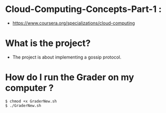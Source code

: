 # Cloud-Computing-Concepts-Part-1 : 
*	https://www.coursera.org/specializations/cloud-computing

# What is the project? 
*	The project is about implementing a gossip protocol.

# How do I run the Grader on my computer ?
	$ chmod +x GraderNew.sh
	$ ./GraderNew.sh

